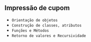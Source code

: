 ## Impressão de cupom

- `Orientação de objetos`
- `Construção de classes, atributos `
- `Funções e Métodos`
- `Retorno de valores e Recursividade`

